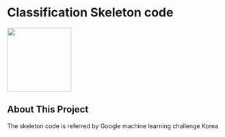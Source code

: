 # Classification Skeleton code

<img src="http://graphene.limited/_Media/binary_classification-3840x.jpeg" height="150"/>

## About This Project
The skeleton code is referred by Google machine learning challenge Korea
